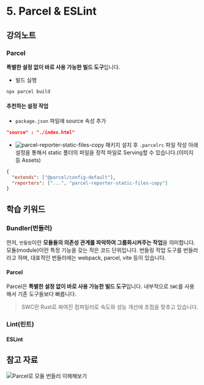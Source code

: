 # 5. Parcel & ESLint

## 강의노트

### Parcel

**특별한 설정 없이 바로 사용 가능한 빌드 도구**입니다.

- 빌드 실행

```bash
npx parcel build
```

#### 추천하는 설정 작업

- `package.json` 파일에 source 속성 추가

```json
"source" : "./index.html"
```

- ![parcel-reporter-static-files-copy](https://github.com/elwin013/parcel-reporter-static-files-copy) 패키지 설치 후 `.parcelrc` 파일 작성
  아래 설정을 통해서 static 폴더의 파일을 정적 파일로 Serving할 수 있습니다.(이미지 등 Assets)

```json
{
  "extends": ["@parcel/config-default"],
  "reporters": ["...", "parcel-reporter-static-files-copy"]
}
```

## 학습 키워드

### Bundler(번들러)

먼저, `번들링`이란 **모듈들의 의존성 관계를 파악하여 그룹화시켜주는 작업**을 의미합니다. 모듈(module)이란 특정 기능을 갖는 작은 코드 단위입니다. 번들링 작업 도구를 번들러라고 하며, 대표적인 번들러에는 webpack, parcel, vite 등이 있습니다.

#### Parcel

Parcel은 **특별한 설정 없이 바로 사용 가능한 빌드 도구**입니다.
내부적으로 `SWC`를 사용해서 기존 도구들보다 빠릅니다.

> SWC란 Rust로 짜여진 컴파일러로 속도와 성능 개선에 초점을 맞추고 있습니다.

### Lint(린트)

#### ESLint

## 참고 자료

![Parcel로 모듈 번들러 이해해보기](https://2donny-world.tistory.com/13)
